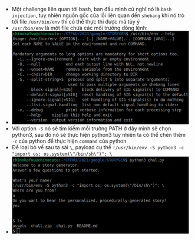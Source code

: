 - Một challenge liên quan tới bash, ban đầu mình cứ nghĩ nó là `bash injection`, tuy nhiên nguồn gốc của lỗi liên quan đến `shebang` khi nó trỏ tới file `/usr/bin/env` thì có thể thực thi được mã tùy ý
- `/usr/bin/env` là một file chứa các môi trường dòng lệnh:
- ![image-20230704215418753](./assets/image-20230704215418753.png)
- Với option `-S` nó sẽ tìm kiếm mỗi trường PATH ở đây mình sẽ chọn python3,  sau đó nó sẽ thực hiện python3 tuy nhiên ta có thể chèn thêm `-c` của python để thực hiện `command` của python
- Để loại bỏ vế sau ta sài `\`, payload cụ thể `!/usr/bin/env -S python3 -c "import os; os.system(\"/bin/sh\")"; \`
- ![image-20230704215855704](./assets/image-20230704215855704.png)